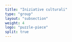 ```yaml
---
title: "Iniziative culturali"
type: "group"
layout: "subsection"
weight: 4
logo: "puzzle-piece"
split: true
---
```

